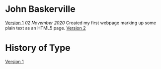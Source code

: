 John Baskerville
================
[Version 1](https://jessdonnan.github.io/john_baskerville/baskerville-one.html)
*02 November 2020*
Created my first webpage marking up some plain text as an HTML5 page.
[Version 2](https://jessdonnan.github.io/john_baskerville/baskerville-two.html)

History of Type
================
[Version 1](https://jessdonnan.github.io/john_baskerville/history-one.html)